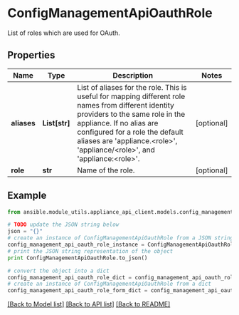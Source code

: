 # ConfigManagementApiOauthRole

List of roles which are used for OAuth.

## Properties
Name | Type | Description | Notes
------------ | ------------- | ------------- | -------------
**aliases** | **List[str]** | List of aliases for the role. This is useful for mapping different role names from different identity providers to the same role in the appliance. If no alias are configured for a role the default aliases are &#39;appliance.&lt;role&gt;&#39;, &#39;appliance/&lt;role&gt;&#39;, and &#39;appliance:&lt;role&gt;&#39;. | [optional] 
**role** | **str** | Name of the role. | [optional] 

## Example

```python
from ansible.module_utils.appliance_api_client.models.config_management_api_oauth_role import ConfigManagementApiOauthRole

# TODO update the JSON string below
json = "{}"
# create an instance of ConfigManagementApiOauthRole from a JSON string
config_management_api_oauth_role_instance = ConfigManagementApiOauthRole.from_json(json)
# print the JSON string representation of the object
print ConfigManagementApiOauthRole.to_json()

# convert the object into a dict
config_management_api_oauth_role_dict = config_management_api_oauth_role_instance.to_dict()
# create an instance of ConfigManagementApiOauthRole from a dict
config_management_api_oauth_role_form_dict = config_management_api_oauth_role.from_dict(config_management_api_oauth_role_dict)
```
[[Back to Model list]](../README.md#documentation-for-models) [[Back to API list]](../README.md#documentation-for-api-endpoints) [[Back to README]](../README.md)


